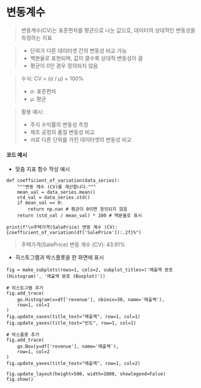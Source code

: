 변동계수 
===

> 변동계수(CV)는 표준편차를 평균으로 나눈 값으로, 데이터의 상대적인 변동성을 측정하는 지표

> - 단위가 다른 데이터셋 간의 변동성 비교 가능  
> - 백분율로 표현되며, 값이 클수록 상대적 변동성이 큼  
> - 평균이 0인 경우 정의되지 않음  

> 수식: CV = (σ / μ) × 100%  
>   - σ: 표준편차  
>   - μ: 평균  

> 활용 예시:  
> - 주식 수익률의 변동성 측정  
> - 제조 공정의 품질 변동성 비교  
> - 서로 다른 단위를 가진 데이터셋의 변동성 비교

#### 코드 예시
+ 맞춤 지표 함수 작성 예시
```
def coefficient_of_variation(data_series):
    """변동 계수 (CV)를 계산합니다."""
    mean_val = data_series.mean()
    std_val = data_series.std()
    if mean_val == 0:
        return np.nan # 평균이 0이면 정의되지 않음
    return (std_val / mean_val) * 100 # 백분율로 표시

print(f"\n주택가격(SalePrice) 변동 계수 (CV): {coefficient_of_variation(df['SalePrice']):.2f}%")
```
>  주택가격(SalePrice) 변동 계수 (CV): 43.91%

+ 히스토그램과 박스플롯을 한 화면에 표시
```
fig = make_subplots(rows=1, cols=2, subplot_titles=('매출액 분포 (Histogram)', '매출액 분포 (Boxplot)'))

# 히스토그램 추가
fig.add_trace(
    go.Histogram(x=df['revenue'], nbinsx=30, name='매출액'),
    row=1, col=1
)
fig.update_xaxes(title_text="매출액", row=1, col=1)
fig.update_yaxes(title_text="빈도", row=1, col=1)

# 박스플롯 추가
fig.add_trace(
    go.Box(y=df['revenue'], name='매출액'),
    row=1, col=2
)
fig.update_yaxes(title_text="매출액", row=1, col=2)

fig.update_layout(height=500, width=1000, showlegend=False)
fig.show()
```
